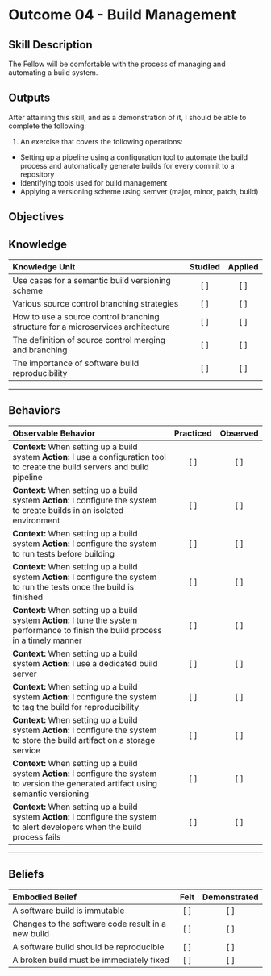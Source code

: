 # Outcome 04 - Build Management

Skill Description
------------------
The Fellow will be comfortable with the process of managing and automating a build system. 


Outputs
----------
After attaining this skill, and as a demonstration of it, I should be able to complete the following:

1. An exercise that covers the following operations:
  - Setting up a pipeline using a configuration tool to automate the build process and automatically generate builds for every commit to a repository
  - Identifying tools used for build management
  - Applying a versioning scheme using semver (major, minor, patch, build)


**Objectives**
--------------


## **Knowledge**

| Knowledge Unit   |      Studied      | Applied |
|:-----------------|:-----------------:|:---------:|
| Use cases for a semantic build versioning scheme | [ ] | [ ] |
| Various source control branching strategies | [ ] | [ ] |
| How to use a source control branching structure for a microservices architecture | [ ] | [ ] |
| The definition of source control merging and branching | [ ] | [ ] |
| The importance of software build reproducibility | [ ] | [ ] |


----------------


## **Behaviors**

| Observable Behavior   |      Practiced      | Observed |
|:----------------------|:------------------:|:--------:|
| **Context:** When setting up a build system **Action:** I use a configuration tool to create the build servers and build pipeline | [ ] | [ ] |
| **Context:** When setting up a build system **Action:** I configure the system to create builds in an isolated environment | [ ] | [ ] |
| **Context:** When setting up a build system **Action:** I configure the system to run tests before building | [ ] | [ ] |
| **Context:** When setting up a build system **Action:** I configure the system to run the tests once the build is finished | [ ] | [ ] |
| **Context:** When setting up a build system **Action:** I tune the system performance to finish the build process in a timely manner | [ ] | [ ] |
| **Context:** When setting up a build system **Action:** I use a dedicated build server | [ ] | [ ] |
| **Context:** When setting up a build system **Action:** I configure the system to tag the build for reproducibility | [ ] | [ ] |
| **Context:** When setting up a build system **Action:** I configure the system to store the build artifact on a storage service | [ ] | [ ] |
| **Context:** When setting up a build system **Action:** I configure the system to version the generated artifact using semantic versioning | [ ] | [ ] |
| **Context:** When setting up a build system **Action:** I configure the system to alert developers when the build process fails | [ ] | [ ] |


--------------


## **Beliefs**

| Embodied Belief   |      Felt          | Demonstrated |
|:------------------|:------------------:|:------------:|
| A software build is immutable | [ ] | [ ] |
| Changes to the software code result in a new build | [ ] | [ ] |
| A software build should be reproducible | [ ] | [ ] |
| A broken build must be immediately fixed | [ ] | [ ] |
